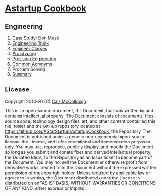 # [Astartup Cookbook](../)

## Engineering

1. [Case Study: Elon Musk](./case_study.md)
1. [Engineering Think](./engineering_think.md)
1. [Engineer Classes](./engineer_classes.md)
1. [Prototyping](./prototyping.md)
1. [Precision Engineering](./precision_engineering.md)
1. [Common Acronyms](./common_acronyms.md)
1. [Problem Solving](./problem_solving.md)
1. [Summary](./summary.md)

## License

Copyright 2014-20 (C) [Cale McCollough](https://cookingwithcale.org).

This is an open-source document, the Document, that was written by and contains intellectual property. The Document consists of documents, files, source code, technology design files, art, and other content contained this file, folder and the GitHub repository located at <https://github.com/AStarStartup/AstartupCookbook>, the Repository. The Document is published under a generic non-commercial open-source license, the License, and is for educational and demonstration purposes only. You may use, reproduce, publicly display, and modify the Document so long as you submit and donate fixes and derived intellectual property, the Donated Ideas, to the Repository as an Issue ticket to become part of the Document. You may not sell the Document or otherwise profit from derivative works created from the Document without the expressed written permission of the copyright holder. Unless required by applicable law or agreed to in writing, the Document distributed under the License is distributed on an "AS IS" BASIS, WITHOUT WARRANTIES OR CONDITIONS OF ANY KIND, either express or implied.

